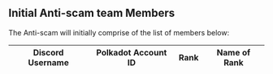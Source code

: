 ## Initial Anti-scam team Members

The Anti-scam will initially comprise of the list of members below:

| Discord Username | Polkadot Account ID | Rank | Name of Rank |
| :--------: | :--------: | :--------: | :--------: |

